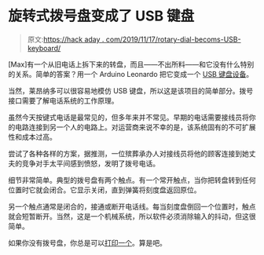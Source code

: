 # 旋转式拨号盘变成了 USB 键盘

> 原文:[https://hack aday . com/2019/11/17/rotary-dial-becoms-USB-keyboard/](https://hackaday.com/2019/11/17/rotary-dial-becomes-usb-keyboard/)

[Max]有一个从旧电话上拆下来的转盘，而且——不出所料——和它没有什么特别的关系。简单的答案？用一个 Arduino Leonardo 把它变成一个 [USB 键盘设备](https://www.instructables.com/id/DIY-Analog-Dialer-to-USB-Keyboard/)。

当然，莱昂纳多可以很容易地模仿 USB 键盘，所以这是该项目的简单部分。拨号接口需要了解电话系统的工作原理。

虽然今天按键式电话是最常见的，但多年来并不常见。早期的电话需要接线员将你的电路连接到另一个人的电路上。对运营商来说不幸的是，该系统固有的不可扩展性和成本过高。

尝试了各种各样的方案，据推测，一位殡葬承办人对接线员将他的顾客连接到她丈夫的竞争对手太平间感到愤怒，发明了拨号电话。

细节非常简单。典型的拨号盘有两个触点。有一个常开触点，当你把转盘转到任何位置时它就会闭合。它显示关闭，直到弹簧将刻度盘返回原位。

另一个触点通常是闭合的，接通或断开电话线。每当刻度盘倒回一个位置时，触点就会短暂断开。当然，这是一个机械系统，所以软件必须消除输入的抖动，但这很简单。

如果你没有拨号盘，你总是可以[打印一个](https://hackaday.com/2019/03/13/3d-printed-rotary-dial-keypad-is-wonderfully-useless/)。算是吧。